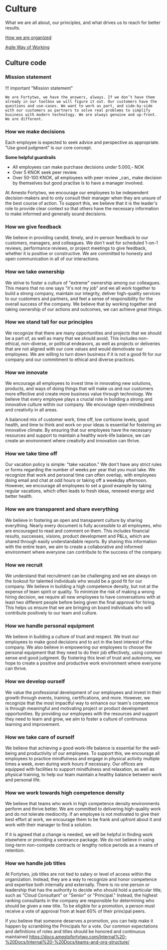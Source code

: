 # Culture
What we are all about, our principles, and what drives us to reach for better results.

[How we are organized](ORGANIZATION.md)

[Agile Way of Working](AGILE-WOW.md)

## Culture code
### **Mission statement**

!!! important "Mission statement"

    We are Fortytwo, we have the answers, always. If we don’t have them already in our toolbox we will figure it out. Our customers have the questions and use-cases. We want to work as part, and side-by-side with our customers as partners to solve real problems to simplify business with modern technology. We are always genuine and up-front. We are different.

### **How we make decisions**

Each employee is expected to seek advice and perspective as appropriate. “Use good judgment” is our core concept.

**Some helpful guardrails**

*    All employees can make purchase decisions under 5.000,- NOK
*    Over 5 KNOK seek peer review.
*    Over 50-100 KNOK, all employees with peer review \_can\_ make decision by themselves but good practise is to have a manager involved.
    
At Amesto Fortytwo, we encourage our employees to be independent decision-makers and to only consult their manager when they are unsure of the best course of action. To support this, we believe that it is the leader's role to provide clear context so that others have the necessary information to make informed and generally sound decisions.

### **How we give feedback**

We believe in providing candid, timely, and in-person feedback to our customers, managers, and colleagues. We don't wait for scheduled 1-on-1 reviews, performance reviews, or project meetings to give feedback, whether it is positive or constructive. We are committed to honesty and open communication in all of our interactions.

### **How we take ownership**

We strive to foster a culture of "extreme" ownership among our colleagues. This means that no one says "it's not my job" and we all work together to build a strong company, maintain our integrity, deliver high-quality services to our customers and partners, and feel a sense of responsibility for the overall success of the company. We believe that by working together and taking ownership of our actions and outcomes, we can achieve great things.

### **How we stand tall for our principles**

We recognize that there are many opportunities and projects that we should be a part of, as well as many that we should avoid. This includes non-ethical, non-diverse, or political endeavors, as well as projects or deliveries that are not aligned with our core values and would demotivate our employees. We are willing to turn down business if it is not a good fit for our company and our commitment to ethical and diverse practices.

### **How we innovate**

We encourage all employees to invest time in innovating new solutions, products, and ways of doing things that will make us and our customers more effective and create more business value through technology. We believe that every employee plays a crucial role in building a strong and innovative culture within our company. We encourage open-mindedness and creativity in all areas.
  
A balanced mix of customer work, time off, low cortisone levels, good health, and time to think and work on your ideas is essential for fostering an innovative climate. By ensuring that our employees have the necessary resources and support to maintain a healthy work-life balance, we can create an environment where creativity and innovation can thrive.

### **How we take time off**

Our vacation policy is simple: "take vacation." We don't have any strict rules or forms regarding the number of weeks per year that you must take. We recognize that work and personal time can often overlap, with employees doing email and chat at odd hours or taking off a weekday afternoon. However, we encourage all employees to set a good example by taking regular vacations, which often leads to fresh ideas, renewed energy and better health.

### **How we are transparent and share everything**

We believe in fostering an open and transparent culture by sharing everything. Nearly every document is fully accessible to all employees, who are encouraged to read and comment on them. This includes financial results, successes, visions, product development and P&Ls, which are shared through easily understandable reports. By sharing this information with the entire team, we aim to create a collaborative and informed environment where everyone can contribute to the success of the company.

### **How we recruit**

We understand that recruitment can be challenging and we are always on the lookout for talented individuals who would be a good fit for our company. We believe in building a high competence density, but not at the expense of team spirit or quality. To minimize the risk of making a wrong hiring decision, we require all new employees to have conversations with at least two different people before being given the final approval for hiring. This helps us ensure that we are bringing on board individuals who will contribute positively to our team and culture.

### **How we handle personal equipment**

We believe in building a culture of trust and respect. We trust our employees to make good decisions and to act in the best interest of the company. We also believe in empowering our employees to choose the personal equipment that they need to do their job effectively, using common sense and good judgment. By fostering this level of trust and autonomy, we hope to create a positive and productive work environment where everyone can thrive.

### **How we develop ourself**

We value the professional development of our employees and invest in their growth through events, training, certifications, and more. However, we recognize that the most impactful way to enhance our team's competence is through meaningful and motivating project or product development opportunities. By providing our employees with the resources and support they need to learn and grow, we aim to foster a culture of continuous learning and improvement.

### **How we take care of ourself**

We believe that achieving a good work-life balance is essential for the well-being and productivity of our employees. To support this, we encourage all employees to practice mindfulness and engage in physical activity multiple times a week, even during work hours if necessary. Our offices are equipped with facilities to support mindfulness and relaxation, as well as physical training, to help our team maintain a healthy balance between work and personal life.

### **How we work towards high competence density**

We believe that teams who work in high competence density environments perform and thrive better. We are committed to delivering high-quality work and do not tolerate mediocrity. If an employee is not motivated to give their best effort at work, we encourage them to be frank and upfront about it and work with their manager to find a solution. 

If it is agreed that a change is needed, we will be helpful in finding work elsewhere or providing a severance package. We do not believe in using long-term non-compete contracts or lengthy notice periods as a means of retention.

### **How we handle job titles**

At Fortytwo, job titles are not tied to salary or level of access within the organization. Instead, they are a way to recognize and honor competence and expertise both internally and externally. There is no one person or leadership that has the authority to decide who should hold a particular title, such as "Cloud Consultant" or "Senior" or "Principal." Instead, the highest ranking consultants in the company are responsible for determining who should be given a new title. To be eligible for a promotion, a person must receive a vote of approval from at least 60% of their principal peers. 

If you believe that someone deserves a promotion, you can help make it happen by scrambling the Principals for a vote. Our common expectations and definitions of roles and titles should be honored and continuous maintained https://docs.amestofortytwo.com/Internal%20-%20Docs/Internal%20-%20Docs/teams-and-org-structure/ 